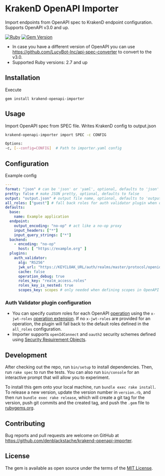 # KrakenD OpenAPI Importer

Import endpoints from OpenAPI spec to KrakenD endpoint configuration. Supports OpenAPI v3.0 and up.

[![Ruby](https://github.com/denblackstache/krakend-openapi-importer/actions/workflows/main.yml/badge.svg)](https://github.com/denblackstache/krakend-openapi-importer/actions/workflows/main.yml) [![Gem Version](https://badge.fury.io/rb/krakend-openapi-importer.svg)](https://badge.fury.io/rb/krakend-openapi-importer)

* In case you have a different version of OpenAPI you can use <https://github.com/LucyBot-Inc/api-spec-converter> to convert to the v3.0.
* Supported Ruby versions: 2.7 and up

## Installation

Execute

    gem install krakend-openapi-importer

## Usage

Import OpenAPI spec from SPEC file. Writes KrakenD config to output.json

```bash
krakend-openapi-importer import SPEC -c CONFIG
```

```bash
Options:
-c, [--config=CONFIG]  # Path to importer.yaml config
```

## Configuration

Example config

```yaml
---
format: "json" # can be 'json' or 'yaml', optional, defaults to 'json'
pretty: false # make JSON pretty, optional, defaults to false
output: "output.json" # output file name, optional, defaults to 'output.json'
all_roles: ["guest"] # fall back roles for auth validator plugin when operation 'x-jwt-roles` are not specified, optional
defaults:
  base:
    name: Example application
  endpoint:
    output_encoding: "no-op" # act like a no-op proxy
    input_headers: ["*"]
    input_query_strings: ["*"]
  backend:
    - encoding: "no-op"
      host: [ "https://example.org" ]
  plugins:
    auth_validator:
      alg: "RS256"
      jwk_url: "https://KEYCLOAK_URL/auth/realms/master/protocol/openid-connect/certs"
      cache: false
      operation_debug: true
      roles_key: "realm_access.roles"
      roles_key_is_nested: true
      scopes_key: scopes # only needed when defining scopes in OpenAPI spec
```

### Auth Validator plugin configuration

* You can specify custom roles for each OpenAPI [operation](https://swagger.io/specification/v3/#operation-object) using the `x-jwt-roles` [operation extension](https://swagger.io/specification/v3/#specification-extensions). If no `x-jwt-roles` are provided for an operation, the plugin will fall back to the default roles defined in the `all_roles` configuration.
* Importer supports `openIdConnect` and `oauth2` security schemes defined using [Security Requirement Objects](https://swagger.io/specification/v3/#security-requirement-object).

## Development

After checking out the repo, run `bin/setup` to install dependencies. Then, run `rake spec` to run the tests. You can also run `bin/console` for an interactive prompt that will allow you to experiment.

To install this gem onto your local machine, run `bundle exec rake install`. To release a new version, update the version number in `version.rb`, and then run `bundle exec rake release`, which will create a git tag for the version, push git commits and the created tag, and push the `.gem` file to [rubygems.org](https://rubygems.org).

## Contributing

Bug reports and pull requests are welcome on GitHub at <https://github.com/denblackstache/krakend-openapi-importer>.

## License

The gem is available as open source under the terms of the [MIT License](https://opensource.org/licenses/MIT).
